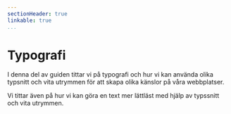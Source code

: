 ```yaml
---
sectionHeader: true
linkable: true
...
```

Typografi
=======================

I denna del av guiden tittar vi på typografi och hur vi kan använda olika typsnitt och vita utrymmen för att skapa olika känslor på våra webbplatser.

Vi tittar även på hur vi kan göra en text mer lättläst med hjälp av typssnitt och vita utrymmen.
